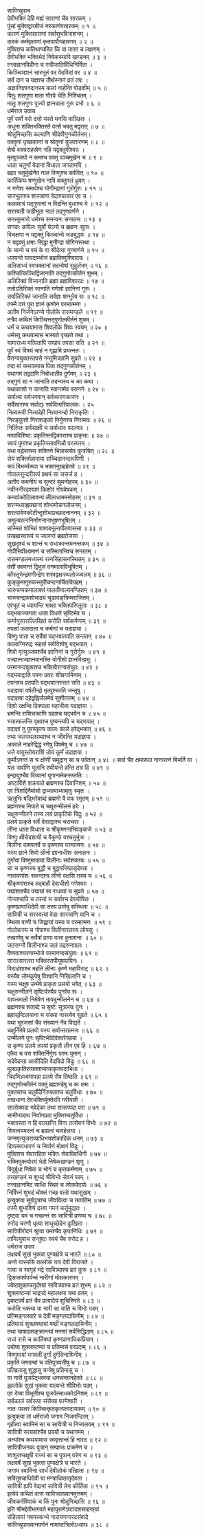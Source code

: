 सावित्र्युवाच  
देवीभक्तिं देहि मह्यं साराणां चैव सारकम् ।  
पुंसां मुक्तिद्वारबीजं नरकार्णवतारकम् ॥ १ ॥  
कारणं मुक्तिसाराणां सर्वाशुभविनाशनम् ।  
दारकं कर्मवृक्षाणां कृतपापौघहारणम् ॥ २ ॥  
मुक्तिश्च कतिथाप्यस्ति किं वा तासां च लक्षणम् ।  
देवीभक्तिं भक्तिभेदं निषेकस्यापि खण्डनम् ॥ ३ ॥  
तत्त्वज्ञानविहीना च स्त्रीजातिर्विधिनिर्मिता ।  
किञ्चिञ्ज्ञानं सारभूतं वद वेदविदां वर ॥ ४ ॥  
सर्वं दानं च यज्ञश्च तीर्थस्नानं व्रतं तपः ।  
अज्ञानिज्ञानदानस्य कलां नार्हन्ति षोडशीम् ॥ ५ ॥  
पितुः शतगुणा माता गौरवे चेति निश्चितम् ।  
मातुः शतगुणः पूज्यो ज्ञानदाता गुरुः प्रभो ॥ ६ ॥  
धर्मराज उवाच  
पूर्वं सर्वो वरो दत्तो यस्ते मनसि वाञ्छितः ।  
अधुना शक्तिभक्तिस्ते वत्से भवतु मद्वरात् ॥ ७ ॥  
श्रोतुमिच्छसि कल्याणि श्रीदेवीगुणकीर्तनम्।  
वक्तॄणां पृच्छकानां च श्रोतॄणां कुलतारणम् ॥ ८ ॥  
शेषो वक्त्रसहस्रेण नहि यद्वक्तुमीश्वरः ।  
मृत्युञ्जयो न क्षमश्च वक्तुं पञ्चमुखेन च ॥ ९ ॥  
धाता चतुर्णां वेदानां विधाता जगतामपि ।  
ब्रह्मा चतुर्मुखेनैव नालं विष्णुश्च सर्ववित् ॥ १० ॥  
कार्तिकेयः षण्मुखेन नापि वक्तुमलं ध्रुवम् ।  
न गणेशः समर्थश्च योगीन्द्राणां गुरोर्गुरुः ॥ ११ ॥  
सारभूताश्च शास्त्राणां वेदाश्चत्वार एव च ।  
कलामात्रं यद्‌गुणानां न विदन्ति बुधाश्च ये ॥ १२ ॥  
सरस्वती जडीभूता नालं तद्‌गुणवर्णने ।  
सनत्कुमारो धर्मश्च सनन्दनः सनातनः ॥ १३ ॥  
सनकः कपिलः सूर्यो येऽन्ये च ब्रह्मणः सुताः ।  
विचक्षणा न यद्वक्तुं किञ्चान्ये जडबुद्धयः ॥ १४ ॥  
न यद्वक्तुं क्षमाः सिद्धा मुनीन्द्रा योगिनस्तथा ।  
के चान्ये च वयं के वा श्रीदेव्या गुणवर्णने ॥ १५ ॥  
ध्यायन्ते यत्पदाम्भोजं ब्रह्मविष्णुशिवादयः ।  
अतिसाध्यं स्वभक्तानां तदन्येषां सुदुर्लभम् ॥ १६ ॥  
कश्चित्किञ्चिद्विजानाति तद्‌गुणोत्कीर्तनं शुभम् ।  
अतिरिक्तं विजानाति ब्रह्मा ब्रह्मविशारदः ॥ १७ ॥  
ततोऽतिरिक्तं जानाति गणेशो ज्ञानिनां गुरुः ।  
सर्वातिरिक्तं जानाति सर्वज्ञः शम्भुरेव सः ॥ १८ ॥  
तस्मै दत्तं पुरा ज्ञानं कृष्णेन परमात्मना ।  
अतीव निर्जनेऽरण्ये गोलोके रासमण्डले ॥ १९ ॥  
तत्रैव कथितं किञ्चित्तद्‌गुणोत्कीर्तनं शुभम् ।  
धर्मं च कथयामास शिवलोके शिवः स्वयम् ॥ २० ॥  
धर्मस्तु कथयामास भास्वते पृच्छते तथा ।  
यामाराध्य मत्पितापि सम्प्राप तपसा सति ॥ २१ ॥  
पूर्वं स्वं विषयं चाहं न गृह्णामि प्रयत्नतः ।  
वैराग्ययुक्तस्तपसे गन्तुमिच्छामि सुव्रते ॥ २२ ॥  
तदा मां कथयामास पिता तद्‌गुणकीर्तनम् ।  
यथागमं तद्वदामि निबोधातीव दुर्गमम् ॥ २३ ॥  
तद्‌गुणं सा न जानाति तदन्यस्य च का कथा ।  
यथाकाशो न जानाति स्वान्तमेव वरानने ॥ २४ ॥  
सर्वात्मा सर्वभगवान् सर्वकारणकारणः ।  
सर्वेश्वरश्च सर्वाद्यः सर्ववित्परिपालकः । २५  
नित्यरूपी नित्यदेही नित्यानन्दो निराकृतिः ।  
निरङ्‌कुशो निराशङ्‌को निर्गुणश्च निरामयः ॥ २६ ॥  
निर्लिप्तः सर्वसाक्षी च सर्वाधारः परात्परः ।  
मायाविशिष्टः प्रकृतिस्तद्विकाराश्च प्राकृताः ॥ २७ ॥  
स्वयं पुमांश्च प्रकृतिस्तावभिन्नौ परस्परम् ।  
यथा वह्नेस्तस्य शक्तिर्न भिन्नास्त्येव कुत्रचित् ॥ २८ ॥  
सेयं शक्तिर्महामाया सच्चिदानन्दरूपिणी ।  
रूपं बिभर्त्यरूपा च भक्तानुग्रहहेतवे ॥ २९ ॥  
गोपालसुन्दरीरूपं प्रथमं सा ससर्ज ह ।  
अतीव कमनीयं च सुन्दरं सुमनोहरम् ॥ ३० ॥  
नवीननीरदश्यामं किशोरं गोपवेषकम् ।  
कन्दर्पकोटिलावण्यं लीलाधाममनोहरम् ॥ ३१ ॥  
शरन्मध्याह्नपद्मानां शोभामोचनलोचनम् ।  
शरत्पार्वणकोटीन्दुशोभाप्रच्छादनाननम् ॥ ३२ ॥  
अमूल्यरत्ननिर्माणनानाभूषणभूषितम् ।  
सस्मितं शोभितं शश्वदमूल्यपीतवाससा ॥ ३३ ॥  
परब्रह्मस्वरूपं च ज्वलन्तं ब्रह्मतेजसा ।  
सुखदृश्यं च शान्तं च राधाकान्तमनन्तकम् ॥ ३४ ॥  
गोपीभिर्वीक्ष्यमाणं च सस्मिताभिश्च सन्ततम् ।  
रासमण्डलमध्यस्थं रत्नसिंहासनस्थितम् ॥ ३५ ॥  
वंशीं क्वणन्तं द्विभुजं वनमालाविभूषितम् ।  
कौस्तुभेन्द्रमणीन्द्रेण शश्वद्वक्षःस्थलोज्ज्वलम् ॥ ३६ ॥  
कुङ्‌कुमागुरुकस्तुरीचन्दनार्चितविग्रहम् ।  
चारुचम्पकमालाक्तं मालतीमाल्यमण्डितम् ॥ ३७ ॥  
चारुचन्द्रकशोभाढ्यं चूडावङ्‌क्रिमराजितम् ।  
एवंभूतं च ध्यायन्ति भक्ता भक्तिपरिप्लुताः ॥ ३८ ॥  
यद्भयाज्जगता धाता विधत्ते सृष्टिमेव च ।  
कर्मानुसाराल्लिखितं करोति सर्वकर्मणाम् ॥ ३९ ॥  
तपसां फलदाता च कर्मणां च यदाज्ञया ।  
विष्णुः पाता च सर्वेषां यद्भयात्पाति सन्ततम् ॥ ४० ॥  
कालाग्निरुद्रः संहर्ता सर्वविश्वेषु यद्भयात् ।  
शिवो मृत्युञ्जयश्चैव ज्ञानिनां च गुरोर्गुरुः ॥ ४१ ॥  
यज्ज्ञानाज्ज्ञानवानस्ति योगीशो ज्ञानवित्प्रभुः ।  
परमानन्दयुक्तश्च भक्तिवैराग्यसंयुतः ॥ ४२ ॥  
यद्भयाद्वाति पवनः प्रवरः शीघ्रगामिनाम् ।  
तपनश्च प्रतपति यद्भयात्सन्ततं सति ॥ ४३ ॥  
यदाज्ञया वर्षतीन्द्रो मृत्युश्चरति जन्तुषु ।  
यदाज्ञया दहेद्वह्निर्जलमेवं सुशीतलम् ॥ ४४ ॥  
दिशो रक्षन्ति दिक्पाला महाभीता यदाज्ञया ।  
भ्रमन्ति राशिचक्राणि ग्रहाश्च यद्भयेन च ॥ ४५ ॥  
भयात्फलन्ति वृक्षाश्च पुष्यन्त्यपि च यद्भयात् ।  
यदाज्ञां तु पुरस्कृत्य कालः काले हरेद्भयात् ॥ ४६ ॥  
तथा जलस्थलस्थाश्च न जीवन्ति यदाज्ञया ।  
अकाले नाहरेद्विद्धं रणेषु विषमेषु च ॥ ४७ ॥  
धत्ते वायुस्तोयराशिं तोयं कूर्मं तदाज्ञया ।  
कूर्मोऽनन्तं स च क्षोणीं समुद्रान् सा च पर्वतान् ॥ ४८ ॥
सर्वा चैव क्षमारूपा नानारत्नं बिभर्ति या ।  
यतः सर्वाणि भूतानि स्थीयन्ते हन्ति तत्र हि ॥ ४९ ॥  
इन्द्रायुश्चैव दिव्यानां युगानामेकसप्ततिः ।  
अष्टाविंशे शक्रपाते ब्रह्मणश्च दिवानिशम् ॥ ५० ॥  
एवं त्रिंशद्दिनैर्मासो द्वाभ्यामाभ्यामृतुः स्मृतः ।  
ऋतुभिः षड्भिरेवाब्दं ब्रह्मणो वै वयः स्मृतम् ॥ ५१ ॥  
ब्रह्मणश्च निपाते च चक्षुरुन्मीलनं हरेः ।  
चक्षुरुन्मीलने तस्य लयं प्राकृतिकं विदुः ॥ ५२ ॥  
प्रलये प्राकृते सर्वे देवाद्याश्च चराचराः ।  
लीना धाता विधाता च श्रीकृष्णनाभिपङ्‌कजे ॥ ५३ ॥  
विष्णुः क्षीरोदशायी च वैकुण्ठे यश्चतुर्भुजः ।  
विलीना वामपार्श्वे च कृष्णस्य परमात्मनः ॥ ५४ ॥  
यस्य ज्ञाने शिवो लीनो ज्ञानाधीशः सनातनः ।  
दुर्गायां विष्णुमायायां विलीनाः सर्वशक्तयः ॥ ५५ ॥  
सा च कृष्णस्य बुद्धौ च बुद्ध्यधिष्ठातृदेवता ।  
नारायणांशः स्कन्दश्च लीनो वक्षसि तस्य च ॥ ५६ ॥  
श्रीकृष्णांशश्च तद्‌बाहौ देवाधीशो गणेश्वरः ।  
पद्मांशाश्चैव पद्मायां सा राधायां च सुव्रते ॥ ५७ ॥  
गोप्यश्चापि च तस्यां च सर्वाश्च देवयोषितः ।  
कृष्णप्राणाधिदेवी सा तस्य प्राणेषु संस्थिता ॥ ५८ ॥  
सावित्री च सरस्वत्यां वेदाः शास्त्राणि यानि च ।  
स्थिता वाणी च जिह्वायां यस्य च परमात्मनः ॥ ५९ ॥  
गोलोकस्य च गोपाश्च विलीनास्तस्य लोमसु ।  
तत्प्राणेषु च सर्वेषां प्राणा वाता हुताशनाः ॥ ६० ॥  
जठराग्नौ विलीनाश्च जलं तद्रसनाग्रतः ।  
वैष्णवाश्चरणाम्भोजे परमानन्दसंयुताः ॥ ६१ ॥  
सारात्सारतरा भक्तिरसपीयूषपायिनः ।  
विराडंशाश्च महति लीनाः कृष्णे महाविराट् ॥ ६२ ॥  
यस्यैव लोमकूपेषु विश्वानि निखिलानि च ।  
यस्य चक्षुष उन्मेषे प्राकृतः प्रलयो भवेत् ॥ ६३ ॥  
चक्षुरुन्मीलने सृष्टिर्यस्यैव पुनरेव सः ।  
यावत्कालो निमेषेण तावदुन्मीलनेन च ॥ ६४ ॥  
ब्रह्मणश्च शताब्दे च सृष्टेः सूत्रलयः पुनः ।  
ब्रह्मसृष्टिलयानां च संख्या नास्त्येव सुव्रते ॥ ६५ ॥  
यथा भूरजसां चैव संख्यानं नैव विद्यते ।  
चक्षुर्निमेषे प्रलयो यस्य सर्वान्तरात्मनः ॥ ६६ ॥  
उन्मीलने पुनः सृष्टिर्भवेदेवेश्वरेच्छया ।  
स कृष्णः प्रलये तस्यां प्रकृतौ लीन एव हि ॥ ६७ ॥  
एकैव च परा शक्तिर्निर्गुणः परमः पुमान् ।  
सदेवेदमग्र आसीदिति वेदविदो विदुः ॥ ६८ ॥  
मूलप्रकृतिरव्यक्ताप्यव्याकृतपदाभिधा ।  
चिदभिन्नत्वमापन्ना प्रलये सैव तिष्ठति ॥ ६९ ॥  
तद्‌गुणोत्कीर्तनं वक्तुं ब्रह्माण्डेषु च कः क्षमः ।  
मुक्तयश्च चतुर्वेदैर्निरुक्ताश्च चतुर्विधाः ॥ ७० ॥  
तत्प्रधाना देवभक्तिर्मुक्तेरपि गरीयसी ।  
सालोक्यदा भवेदेका तथा सारूप्यदा परा ॥ ७१ ॥  
सामीप्यदाथ निर्वाणप्रदा मुक्तिश्चतुर्विधा ।  
भक्तास्ता न हि वाञ्छन्ति विना तत्सेवनं विभोः ॥ ७२ ॥  
शिवत्वममरत्वं च ब्रह्मत्वं चावहेलया ।  
जन्ममृत्युजराव्याधिभयशोकादिकं धनम् ॥ ७३ ॥  
दिव्यरूपधारणं च निर्वाणं मोक्षणं विदुः ।  
मुक्तिश्च सेवारहिता भक्तिः सेवाविवर्धिनी ॥ ७४ ॥  
भक्तिमुक्त्योरयं भेदो निषेकखण्डनं शृणु ।  
विदुर्बुधा निषेकं च भोगं च कृतकर्मणाम् ॥ ७५ ॥  
तत्खण्डनं च शुभदं श्रीविभोः सेवनं परम् ।  
तत्त्वज्ञानमिदं साध्वि स्थिरं च लोकवेदयोः ॥ ७६ ॥  
निर्विघ्नं शुभदं चोक्तं गच्छ वत्से यथासुखम् ।  
इत्युक्त्वा सूर्यपुत्रश्च जीवयित्वा च तत्पतिम् ॥ ७७ ॥  
तस्यै शुभाशिषं दत्त्वा गमनं कर्तुमुद्यतः ।  
दृष्ट्वा यमं च गच्छन्तं सा सावित्री प्रणम्य च ॥ ७८ ॥  
रुरोद चरणौ धृत्वा साधुच्छेदेन दुःखिता ।  
सावित्रीरोदनं श्रुत्वा यमश्चैव कृपानिधिः ॥ ७९ ॥  
तामित्युवाच सन्तुष्टः स्वयं चैव रुरोद ह ।  
धर्मराज उवाव  
लक्षवर्षं सुखं भुक्त्वा पुण्यक्षेत्रे च भारते ॥ ८० ॥  
अन्ते यास्यसि तल्लोकं यत्र देवी विराजते ।  
गत्वा च स्वगृहं भद्रे सावित्र्याश्च व्रतं कुरु ॥ ८१ ॥  
द्विसप्तवर्षपर्यन्तं नारीणां मोक्षकारणम् ।  
ज्येष्ठशुक्लचतुर्दश्यां सावित्र्याश्च व्रतं शुभम् ॥ ८२ ॥  
शुक्लाष्टम्यां भाद्रपदे महालक्ष्या यथा व्रतम् ।  
द्व्यष्टवर्षं व्रतं चैव प्रत्यादेयं शुचिस्मिते ॥ ८३ ॥  
करोति भक्त्या या नारी सा याति च विभोः पदम् ।  
प्रतिमङ्‌गलवारे च देवीं मङ्‌गलदायिनीम् ॥ ८४ ॥  
प्रतिमासं शुक्लषष्ठ्यां षष्ठीं मङ्‌गलदायिनीम् ।  
तथा चाषाढसङ्‌क्रान्त्यां मनसां सर्वसिद्धिदाम् ॥ ८५ ॥  
राधां रासे च कार्तिक्यां कृष्णप्राणाधिकप्रियाम् ।  
उपोष्य शुक्लाष्टम्यां च प्रतिमासं वरप्रदाम् ॥ ८६ ॥  
विष्णुमायां भगवतीं दुर्गां दुर्गतिनाशिनीम् ।  
प्रकृतिं जगदम्बां च पतिपुत्रवतीषु च ॥ ८७ ॥  
पतिव्रतासु शुद्धासु यन्त्रेषु प्रतिमासु च ।  
या नारी पूजयेद्भक्त्या धनसन्तानहेतवे ॥ ८८ ॥  
इहलोके सुखं भुक्त्वा यात्यन्ते श्रीविभोः पदम् ।  
एवं देव्या विभूतीश्च पूजयेत्साधकोऽनिशम् ॥ ८९ ॥  
सर्वकालं सर्वरूपा संसेव्या परमेश्वरी ।  
नातः परतरं किञ्चित्कृतकृत्यत्वदायकम् ॥ ९० ॥  
इत्युक्त्वा तां धर्मराजो जगाम निजमन्दिरम् ।  
गृहीत्वा स्वामिनं सा च सावित्री च निजालयम् ॥ ९१ ॥  
सावित्री सत्यवांश्चैव प्रययौ च यथागमम् ।  
अन्यांश्च कथयामास स्ववृत्तान्तं हि नारद ॥ ९२ ॥  
सावित्रीजनकः पुत्रान् सम्प्राप्तः प्रक्रमेण च ।  
श्वशुरश्चक्षुषी राज्यं सा च पुत्रान् वरेण च ॥ ९३ ॥  
लक्षवर्षं सुखं भुक्त्वा पुण्यक्षेत्रे च भारते ।  
जगाम स्वामिना सार्धं देवीलोकं पतिव्रता ॥ ९४ ॥  
सवितुश्चाधिदेवी या मन्त्राधिष्ठातृदेवता ।  
सावित्री ह्यपि वेदानां सावित्री तेन कीर्तिता ॥ ९५ ॥  
इत्येवं कथितं वत्स सावित्र्याख्यानमुत्तमम् ।  
जीवकर्मविपाकं च किं पुनः श्रोतुमिच्छसि ॥ ९६ ॥  
इति श्रीमद्देवीभागवते महापुराणेऽष्टादशसाहस्र्यां  
संहितायां नवमस्कन्धे नारायणनारदसंवादे  
सावित्र्युपाख्यानवर्णनं नामाष्टत्रिलोऽध्यायः ॥ ३८ ॥
